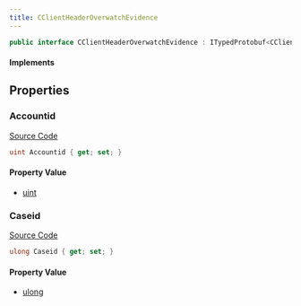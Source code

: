 ```yaml
---
title: CClientHeaderOverwatchEvidence
---
```


```csharp
public interface CClientHeaderOverwatchEvidence : ITypedProtobuf<CClientHeaderOverwatchEvidence>, INativeHandle
```

#### Implements

## Properties

### Accountid

[Source Code](https://github.com/swiftly-solution/swiftlys2/blob/main/managed/src/SwiftlyS2.Generated/Protobufs/Interfaces/CClientHeaderOverwatchEvidence.cs#L13)

```csharp
uint Accountid { get; set; }
```

#### Property Value

- [uint](https://learn.microsoft.com/dotnet/api/system.uint32)

### Caseid

[Source Code](https://github.com/swiftly-solution/swiftlys2/blob/main/managed/src/SwiftlyS2.Generated/Protobufs/Interfaces/CClientHeaderOverwatchEvidence.cs#L16)

```csharp
ulong Caseid { get; set; }
```

#### Property Value

- [ulong](https://learn.microsoft.com/dotnet/api/system.uint64)

